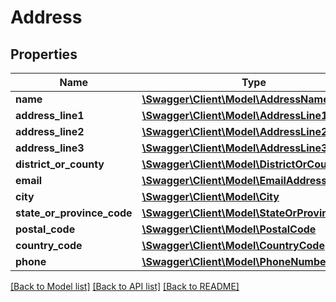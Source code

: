 # Address

## Properties
Name | Type | Description | Notes
------------ | ------------- | ------------- | -------------
**name** | [**\Swagger\Client\Model\AddressName**](AddressName.md) |  | 
**address_line1** | [**\Swagger\Client\Model\AddressLine1**](AddressLine1.md) |  | 
**address_line2** | [**\Swagger\Client\Model\AddressLine2**](AddressLine2.md) |  | [optional] 
**address_line3** | [**\Swagger\Client\Model\AddressLine3**](AddressLine3.md) |  | [optional] 
**district_or_county** | [**\Swagger\Client\Model\DistrictOrCounty**](DistrictOrCounty.md) |  | [optional] 
**email** | [**\Swagger\Client\Model\EmailAddress**](EmailAddress.md) |  | 
**city** | [**\Swagger\Client\Model\City**](City.md) |  | 
**state_or_province_code** | [**\Swagger\Client\Model\StateOrProvinceCode**](StateOrProvinceCode.md) |  | [optional] 
**postal_code** | [**\Swagger\Client\Model\PostalCode**](PostalCode.md) |  | 
**country_code** | [**\Swagger\Client\Model\CountryCode**](CountryCode.md) |  | 
**phone** | [**\Swagger\Client\Model\PhoneNumber**](PhoneNumber.md) |  | 

[[Back to Model list]](../README.md#documentation-for-models) [[Back to API list]](../README.md#documentation-for-api-endpoints) [[Back to README]](../README.md)


